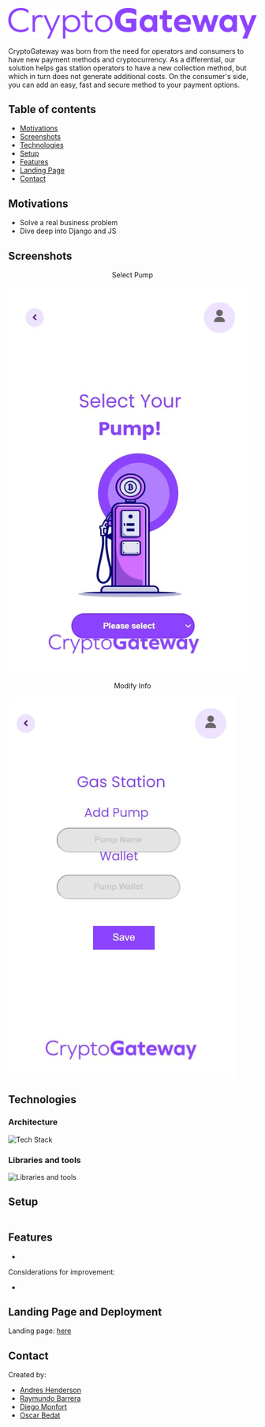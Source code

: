 ![Logo](https://github.com/Ouyei/CriptoGateway/blob/main/images/logo_CG.png) 

CryptoGateway was born from the need for operators and consumers to have new payment methods and cryptocurrency. As a differential, our solution helps gas station operators to have a new collection method, but which in turn does not generate additional costs. On the consumer's side, you can add an easy, fast and secure method to your payment options.

## Table of contents

- [Motivations](#motivations)
- [Screenshots](#screenshots)
- [Technologies](#technologies)
- [Setup](#setup)
- [Features](#features)
- [Landing Page](#landing_page)
- [Contact](#contact)

## Motivations

- Solve a real business problem
- Dive deep into Django and JS

## Screenshots

<p align="center">Select Pump</p>

![Select Pump](https://github.com/Ouyei/CriptoGateway/blob/main/images/select_pump.JPG)

<p align="center">Modify Info</p>

![Modify Info](https://github.com/Ouyei/CriptoGateway/blob/main/images/modify_info.JPG)

## Technologies

### Architecture

![Tech Stack]()

### Libraries and tools

![Libraries and tools](<img src="https://github.com/Ouyei/CriptoGateway/blob/main/images/libraries_and_tools.JPG" width="500" height="500" />)

## Setup

```

```
## Features

- 

Considerations for improvement: 

- 

## Landing Page and Deployment

Landing page: [here](https://www.andreshenderson.tech/)

## Contact

Created by:

- [Andres Henderson](https://github.com/andresovichh)
- [Raymundo Barrera](https://github.com/RayBar72)
- [Diego Monfort](https://github.com/DiegoMHol)
- [Oscar Bedat](https://github.com/Ouyei)
